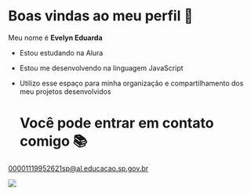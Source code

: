 # Boas vindas ao meu perfil 💟

Meu nome é **Evelyn Eduarda**

- Estou estudando na Alura
- Estou me desenvolvendo na linguagem JavaScript
- Utilizo esse espaço para minha organização e compartilhamento dos meu projetos desenvolvidos

  # Você pode entrar em contato comigo 📚

00001119952621sp@al.educacao.sp.gov.br

![](https://media1.tenor.com/m/nv7f19HKB2oAAAAd/blank-stare-really.gif)
